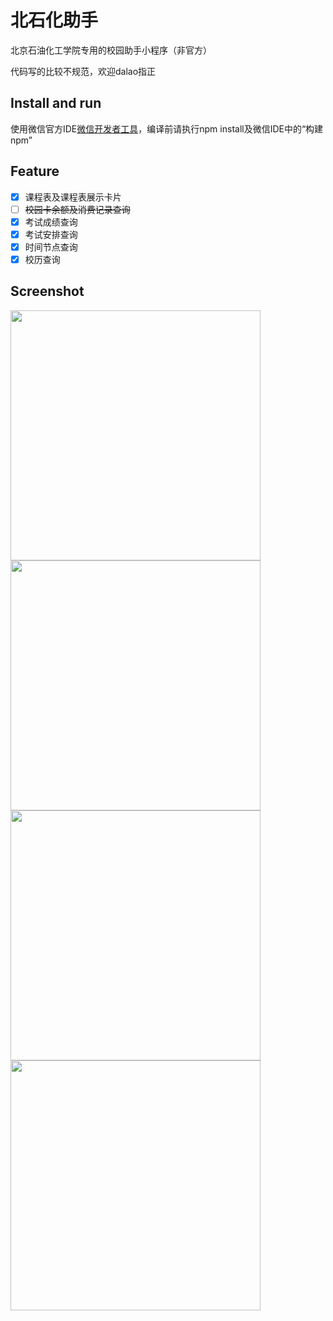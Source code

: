 # 北石化助手

北京石油化工学院专用的校园助手小程序（非官方）

代码写的比较不规范，欢迎dalao指正

## Install and run

使用微信官方IDE[微信开发者工具](https://developers.weixin.qq.com/miniprogram/dev/devtools/download.html)，编译前请执行npm install及微信IDE中的“构建npm”

## Feature
 - [x] 课程表及课程表展示卡片
 - [ ] ~~校园卡余额及消费记录查询~~
 - [x] 考试成绩查询
 - [x] 考试安排查询
 - [x] 时间节点查询
 - [x] 校历查询

## Screenshot


<img src="https://github.com/linesoft2/biptassist/raw/master/screenshot/screenshot1.PNG" width = "400" alt=""/>
<img src="https://github.com/linesoft2/biptassist/raw/master/screenshot/screenshot2.PNG" width = "400" alt=""/>
<img src="https://github.com/linesoft2/biptassist/raw/master/screenshot/screenshot3.PNG" width = "400" alt=""/>
<img src="https://github.com/linesoft2/biptassist/raw/master/screenshot/screenshot4.jpg" width = "400" alt=""/>
